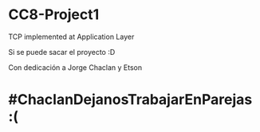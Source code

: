 # CC8-Project1
TCP implemented at Application Layer

Si se puede sacar el proyecto :D

Con dedicación a Jorge Chaclan y Etson

# #ChaclanDejanosTrabajarEnParejas :(
